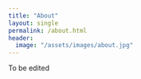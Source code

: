 ```yaml
---
title: "About"
layout: single
permalink: /about.html
header:
  image: "/assets/images/about.jpg"
---
```


To be edited